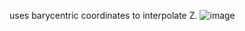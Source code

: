 uses barycentric coordinates to interpolate Z.
![image](https://github.com/user-attachments/assets/b8b38003-aa8d-4f80-8bfc-16be341e9db9)
